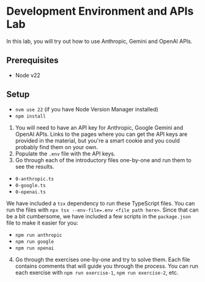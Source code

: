 # Development Environment and APIs Lab

In this lab, you will try out how to use Anthropic, Gemini and OpenAI APIs.

## Prerequisites

- Node v22

## Setup

- `nvm use 22` (if you have Node Version Manager installed)
- `npm install`

1. You will need to have an API key for Anthropic, Google Gemini and OpenAI APIs. Links to the pages where you can get the API keys are provided in the material, but you're a smart cookie and you could probably find them on your own.
2. Populate the `.env` file with the API keys.
3. Go through each of the introductory files one-by-one and run them to see the results.
  - `0-anthropic.ts`
  - `0-google.ts`
  - `0-openai.ts`

We have included a `tsx` dependency to run these TypeScript files. You can run the files with `npx tsx --env-file=.env <file path here>`. Since that can be a bit cumbersome, we have included a few scripts in the `package.json` file to make it easier for you:
  - `npm run anthropic`
  - `npm run google`
  - `npm run openai`

4. Go through the exercises one-by-one and try to solve them. Each file contains comments that will guide you through the process.
    You can run each exercise with `npm run exercise-1`, `npm run exercise-2`, etc.
